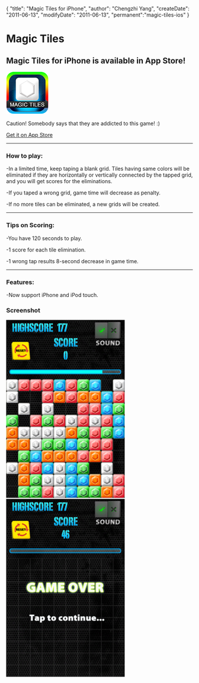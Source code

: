 {
    "title": "Magic Tiles for iPhone",
    "author": "Chengzhi Yang",
    "createDate": "2011-06-13",
    "modifyDate": "2011-06-13",
    "permanent":"magic-tiles-ios"
}

# Magic Tiles

## Magic Tiles for iPhone is available in App Store!

![alt text](../attachment/mtios/Icon@2x.png "Logo Title Text 1")

Caution! Somebody says that they are addicted to this game! :)

[Get it on App Store](http://itunes.apple.com/cn/app/magic-tiles/id442161500?mt=8#)
___

### How to play:

-In a limited time, keep taping a blank grid. Tiles having same colors will be eliminated if they are horizontally or vertically connected by the tapped grid, and you will get scores for the eliminations.

-If you taped a wrong grid, game time will decrease as penalty.

-If no more tiles can be eliminated, a new grids will be created.

___

### Tips on Scoring:

-You have 120 seconds to play.

-1 score for each tile elimination.

-1 wrong tap results 8-second decrease in game time.

___

### Features:

-Now support iPhone and iPod touch.


### Screenshot

![alt text](../attachment/mtios/mzl.tqojccbw.320x480-75.jpg "Logo Title Text 1")
![alt text](../attachment/mtios/mzl.wwxqbnqe.320x480-75.jpg "Logo Title Text 1")
